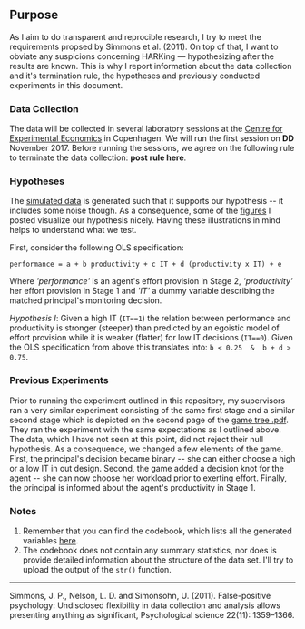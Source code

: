 ## Purpose

As I aim to do transparent and reprocible research, I try to meet the requirements propsed by Simmons et al. (2011). On top of that, I want to obviate any suspicions concerning HARKing — hypothesizing after the results are known. This is why I report information about the data collection and it's termination rule, the hypotheses and previously conducted experiments in this document.


### Data Collection

The data will be collected in several laboratory sessions at the [Centre for Experimental Economics](http://www.econ.ku.dk/cee/) in Copenhagen. We will run the first session on **DD** November 2017. Before running the sessions, we agree on the following rule to terminate the data collection: **post rule here**.


### Hypotheses

The [simulated data](https://github.com/Howquez/The-hidden-Benefits-of-Monitoring/tree/master/Simulated_Data) is generated such that it supports our hypothesis -- it includes some noise though. As a consequence, some of the [figures](https://github.com/Howquez/The-hidden-Benefits-of-Monitoring/blob/master/Figures/01_Regression.pdf) I posted visualize our hypothesis nicely. Having these illustrations in mind helps to understand what we test.

First, consider the following OLS specification:

`performance = a + b productivity + c IT + d (productivity x IT) + e` 

Where *'performance'* is an agent's effort provision in Stage 2, *'productivity'* her effort provision in Stage 1 and *'IT'* a dummy variable describing the matched principal's monitoring decision.

*Hypothesis I*: Given a high IT (`IT==1`) the relation between performance and productivity is stronger (steeper) than predicted by an egoistic model of effort provision while it is weaker (flatter) for low IT decisions (`IT==0`). Given the OLS specification from above this translates into: `b < 0.25  &  b + d > 0.75`.


### Previous Experiments

Prior to running the experiment outlined in this repository, my supervisors ran a very similar experiment consisting of the same first stage and a similar second stage which is depicted on the second page of the [game tree .pdf](https://github.com/Howquez/The-hidden-Benefits-of-Monitoring/blob/master/Figures/20170920_GameTree.pdf). They ran the experiment with the same expectations as I outlined above. The data, which I have not seen at this point, did not reject their null hypothesis. As a consequence, we changed a few elements of the game. First, the principal's decision became binary -- she can either choose a high or a low IT in out design. Second, the game added a decision knot for the agent -- she can now choose her workload prior to exerting effort. Finally, the principal is informed about the agent's productivity in Stage 1.


### Notes

1. Remember that you can find the codebook, which lists all the generated variables [here](https://github.com/Howquez/The-hidden-Benefits-of-Monitoring/blob/master/Codebook.pdf).
2. The codebook does not contain any summary statistics, nor does is provide detailed information about the structure of the data set. I'll try to upload the output of the `str()` function.

- - - -
Simmons, J. P., Nelson, L. D. and Simonsohn, U. (2011). False-positive psychology: Undisclosed flexibility in data collection and analysis allows presenting anything as significant, Psychological science 22(11): 1359–1366.
